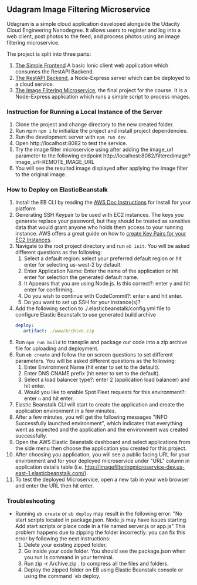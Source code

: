 ## Udagram Image Filtering Microservice

Udagram is a simple cloud application developed alongside the Udacity Cloud Engineering Nanodegree. It allows users to register and log into a web client, post photos to the feed, and process photos using an image filtering microservice.

The project is split into three parts:
1. [The Simple Frontend](https://github.com/udacity/cloud-developer/tree/master/course-02/exercises/udacity-c2-frontend)
A basic Ionic client web application which consumes the RestAPI Backend.
2. [The RestAPI Backend](https://github.com/udacity/cloud-developer/tree/master/course-02/exercises/udacity-c2-restapi), a Node-Express server which can be deployed to a cloud service.
3. [The Image Filtering Microservice](https://github.com/udacity/cloud-developer/tree/master/course-02/project/image-filter-starter-code), the final project for the course. It is a Node-Express application which runs a simple script to process images.

### Instruction for Running a Local Instance of the Server

1. Clone the project and change directory to the new created folder.
2. Run npm `npm i` to initialize the project and install project dependencies.
3. Run the development server with `npm run dev`
4. Open http://localhost:8082 to test the service.
5. Try the image filter microservice using after adding the image_url parameter to the following endpoint http://localhost:8082/filteredimage?image_url=REMOTE_IMAGE_URL
6. You will see the resulted image displayed after applying the image filter to the original image.

### How to Deploy on ElasticBeanstalk

1. Install the EB CLI by reading the [AWS Doc Instructions](https://docs.aws.amazon.com/elasticbeanstalk/latest/dg/eb-cli3-install.html) for Install for your platform
2. Generating SSH Keypair to be used with EC2 instances. The keys you generate replace your password,
   but they should be treated as sensitive data that would grant anyone who holds them access to your
   running instance. AWS offers a great guide on how to 
   [create Key Pairs for your EC2 Instances](https://docs.aws.amazon.com/AWSEC2/latest/UserGuide/ec2-key-pairs.html). 
3. Navigate to the root project directory and run `eb init`. You will be asked different questions as the following:
   1. Select a default region: select your preferred default region or hit enter for selecting us-west-2 by default.
   2. Enter Application Name: Enter the name of the application or hit enter for selection the generated default name.
   3. It Appears that you are using Node.js. Is this correct?: enter `y` and hit enter for confirming.
   4. Do you wish to continue with CodeCommit?: enter `n` and hit enter.
   5. Do you want to set up SSH for your instance(s)?  
4. Add the following section to ./.elasticbeanstalk/config.yml file to configure Elastic Beanstalk to use generated build archive
   ```yaml 
   deploy:
      artifact: ./www/Archive.zip   
   ``` 
5. Run `npm run build` to transpile and package our code into a zip archive file for uploading and deployment.    
6. Run `eb create` and follow the on screen questions to set different parameters. You will be asked different questions as the following:
   1. Enter Environment Name (hit enter to set to the default).
   2. Enter DNS CNAME prefix (hit enter to set to the default).
   3. Select a load balancer type?: enter 2 (application load balancer) and hit enter.
   4. Would you like to enable Spot Fleet requests for this environment?: enter `n` and hit enter.
7. Elastic Beanstalk CLI will start to create the application and create the application environment in a few minutes.
8. After a few minutes, you will get the following messages "INFO  Successfully launched environment", which indicates that everything went as expected and the application and the environment was created successfully.
9. Open the AWS Elastic Beanstalk dashboard and select applications from the side menu then choose the application you created for this project. 
10. After choosing you application, you will see a public facing URL for your environment and for your deployed microservice under "URL" column in application details table (i.e. http://imagefilteringmicroservice-dev.us-east-1.elasticbeanstalk.com/).
11. To test the deployed Microservice, open a new tab in your web browser and enter the URL then hit enter.

### Troubleshooting

* Running `eb create` or `eb deploy` may result in the following error: "No start scripts located in package.json. Node.js may have issues starting. Add start scripts or place code in a file named server.js or app.js"
 This problem happens due to zipping the folder incorrectly. you can fix this error by following the next instructions:
  1. Delete your existing zipped folder.
  2. Go inside your code folder. You should see the package.json when you run ls command in your terminal.
  3. Run zip -r Archive.zip . to compress all the files and folders.
  4. Deploy the zipped folder on EB using Elastic Beanstalk console or using the command `eb deploy.